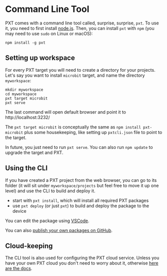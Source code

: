 # Command Line Tool

PXT comes with a command line tool called, surprise, surprise, `pxt`. To use it, you need 
to first install [node.js](https://nodejs.org). Then, you can install `pxt` with `npm`
(you may need to use `sudo` on Linux or macOS):

```
npm install -g pxt
```

## Setting up workspace

For every PXT target you will need to create a directory for your projects.
Let's say you want to install `microbit` target, and name the directory `myworkspace`:

```
mkdir myworkspace
cd myworkspace
pxt target microbit
pxt serve
```

The last command will open default browser and point it to http://localhost:3232/

The `pxt target microbit` is conceptually the same as ``npm install pxt-microbit``
plus some housekeeping, like setting up `pxtcli.json` file to point to the target.

In future, you just need to run `pxt serve`. You can also run `npm update` to upgrade 
the target and PXT.

## Using the CLI

If you have created a PXT project from the web browser, you can go to its
folder (it will sit under `myworkspace/projects` but feel free to move it up one level)
and use the CLI to build and deploy it. 
* start with `pxt install`, which will install all required PXT packages
* use `pxt deploy` (or just `pxt`) to build and deploy the package to the device

You can edit the package using [VSCode](https://code.visualstudio.com/).

You can also [publish your own packages on GitHub](/packages).

## Cloud-keeping

The CLI tool is also used for configuring the PXT cloud service. Unless you have your
own PXT cloud you don't need to worry about it, otherwise [here are the docs](/cloudkeeping).

